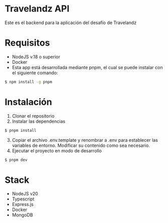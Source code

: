# Travelandz API

Este es el backend para la aplicación del desafío de Travelandz

# Requisitos

- NodeJS v.18 o superior
- Docker
- Esta app está desarrollada mediante pnpm, el cual se puede instalar con el siguiente comando:

```bash
$ npm install -g pnpm
```

# Instalación

1. Clonar el repositorio
2. Instalar las dependencias

```bash
$ pnpm install
```

3. Copiar el archivo .env.template y renombrar a .env para establecer las variables de entorno. Modificar su contenido como sea necesario.
4. Ejecutar el proyecto en modo de desarrollo

```bash
$ pnpm dev
```

# Stack

- NodeJS v20
- Typescript
- Express.js
- Docker
- MongoDB
